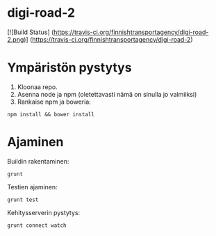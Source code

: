 digi-road-2
===========


[![Build Status] (https://travis-ci.org/finnishtransportagency/digi-road-2.png)]
(https://travis-ci.org/finnishtransportagency/digi-road-2)


Ympäristön pystytys
===================

1. Kloonaa repo. 
2. Asenna node ja npm (oletettavasti nämä on sinulla jo valmiiksi)
3. Rankaise npm ja boweria:
```
npm install && bower install
```

Ajaminen
========

Buildin rakentaminen: 

```
grunt
```

Testien ajaminen:

```
grunt test
```

Kehitysserverin pystytys:

```
grunt connect watch
```
